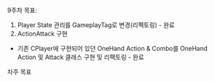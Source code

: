 9주차 목표:
1. Player State 관리를 GameplayTag로 변경(리팩토링) - 완료
2. ActionAttack 구현
 - 기존 CPlayer에 구현되어 있던 OneHand Action & Combo를 OneHand Action 및 Attack 클래스 구현 및 리팩토링 - 완료

차주 목표
